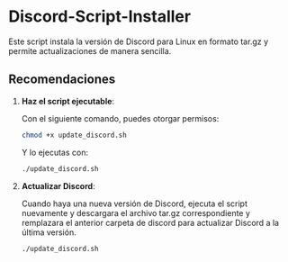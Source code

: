 # Discord-Script-Installer

Este script instala la versión de Discord para Linux en formato tar.gz y permite actualizaciones de manera sencilla.

## Recomendaciones

1. **Haz el script ejecutable**:

   Con el siguiente comando, puedes otorgar permisos:

   ```bash
   chmod +x update_discord.sh
   ```

   Y lo ejecutas con:

   ```bash
   ./update_discord.sh
   ```

2. **Actualizar Discord**:

   Cuando haya una nueva versión de Discord, ejecuta el script nuevamente y descargara el archivo tar.gz correspondiente y remplazara el anterior carpeta de discord para actualizar Discord a la última versión.

   ```bash
   ./update_discord.sh
   ```
